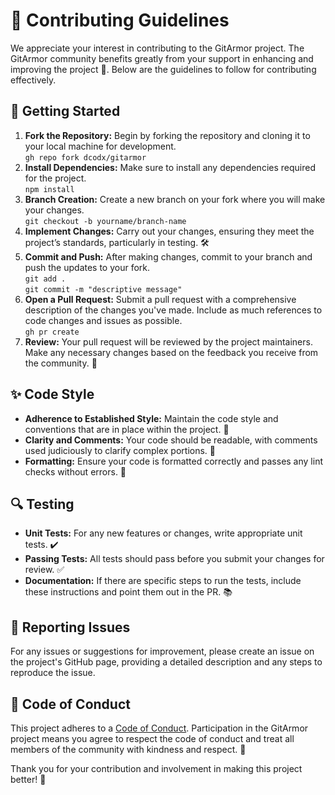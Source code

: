 # 📝 Contributing Guidelines 

We appreciate your interest in contributing to the GitArmor project. The GitArmor community benefits greatly from your support in enhancing and improving the project 🌟. Below are the guidelines to follow for contributing effectively.

## 🚀 Getting Started 

1. **Fork the Repository:** Begin by forking the repository and cloning it to your local machine for development. <br />
`gh repo fork dcodx/gitarmor`
2. **Install Dependencies:** Make sure to install any dependencies required for the project. <br />
`npm install`
3. **Branch Creation:** Create a new branch on your fork where you will make your changes. <br />
`git checkout -b yourname/branch-name`
4. **Implement Changes:** Carry out your changes, ensuring they meet the project’s standards, particularly in testing. 🛠️
5. **Commit and Push:** After making changes, commit to your branch and push the updates to your fork. <br />
`git add .` <br />
`git commit -m "descriptive message"`
6. **Open a Pull Request:** Submit a pull request with a comprehensive description of the changes you've made. Include as much references to code changes and issues as possible. <br />
`gh pr create`
7. **Review:** Your pull request will be reviewed by the project maintainers. Make any necessary changes based on the feedback you receive from the community. 👀

## ✨ Code Style 

- **Adherence to Established Style:** Maintain the code style and conventions that are in place within the project. 📏
- **Clarity and Comments:** Your code should be readable, with comments used judiciously to clarify complex portions. 💬
- **Formatting:** Ensure your code is formatted correctly and passes any lint checks without errors. 🧹

## 🔍 Testing 

- **Unit Tests:** For any new features or changes, write appropriate unit tests. ✔️
- **Passing Tests:** All tests should pass before you submit your changes for review. ✅
- **Documentation:** If there are specific steps to run the tests, include these instructions and point them out in the PR. 📚

## 🐛 Reporting Issues 

For any issues or suggestions for improvement, please create an issue on the project's GitHub page, providing a detailed description and any steps to reproduce the issue.

## 🤝 Code of Conduct 

This project adheres to a [Code of Conduct](.github/CODE_OF_CONDUCT.md). Participation in the GitArmor project means you agree to respect the code of conduct and treat all members of the community with kindness and respect. 💖

Thank you for your contribution and involvement in making this project better! 🙏
